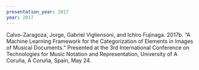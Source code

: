 ```yaml
---
presentation_year: 2017
year: 2017
---
```


Calvo-Zaragoza, Jorge, Gabriel Vigliensoni, and Ichiro Fujinaga. 2017b. “A Machine Learning Framework for the Categorization of Elements in Images of Musical Documents.” Presented at the 3rd International Conference on Technologies for Music Notation and Representation, University of A Coruña, A Coruña, Spain, May 24.
